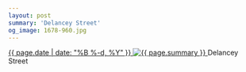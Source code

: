 ```yaml
---
layout: post
summary: 'Delancey Street'
og_image: 1678-960.jpg
---
```


<p>
 <time>
  <a href="/1678">
   {{ page.date | date: "%B %-d, %Y" }}
  </a>
 </time>
 <a href="/1678">
  <img alt="{{ page.summary }}" sizes="(min-width: 700px) 50vw, calc(100vw - 2rem)" src="{{ site.assets_url }}/1678-480.jpg" srcset="{{ site.assets_url }}/1678-240.jpg 240w, {{ site.assets_url }}/1678-480.jpg 480w, {{ site.assets_url }}/1678-720.jpg 720w, {{ site.assets_url }}/1678-960.jpg 960w"/>
 </a>
 <span>
  Delancey Street
 </span>
</p>
